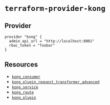 # `terraform-provider-kong`

## Provider
```hcl
provider "kong" {
  admin_api_url = "http://localhost:8001"
  rbac_token = "foobar"
}
```

## Resources

- [`kong_consumer`](/docs/kong_consumer.md)
- [`kong_plugin_request_transformer_advanced`](/docs/kong_plugin_request_transformer_advanced.md)
- [`kong_service`](/docs/kong_service.md)
- [`kong_route`](/docs/kong_route.md)
- [`kong_plugin`](/docs/kong_plugin.md)
